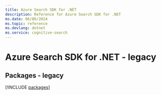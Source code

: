 ```yaml
---
title: Azure Search SDK for .NET
description: Reference for Azure Search SDK for .NET
ms.date: 06/06/2024
ms.topic: reference
ms.devlang: dotnet
ms.service: cognitive-search
---
```

# Azure Search SDK for .NET - legacy
## Packages - legacy
[!INCLUDE [packages](search-index.md)]